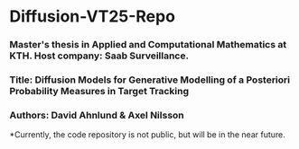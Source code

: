 # Diffusion-VT25-Repo
### Master's thesis in Applied and Computational Mathematics at KTH. Host company: Saab Surveillance.
### Title: Diffusion Models for Generative Modelling of a Posteriori Probability Measures in Target Tracking
### Authors: David Ahnlund & Axel Nilsson

*Currently, the code repository is not public, but will be in the near future.
